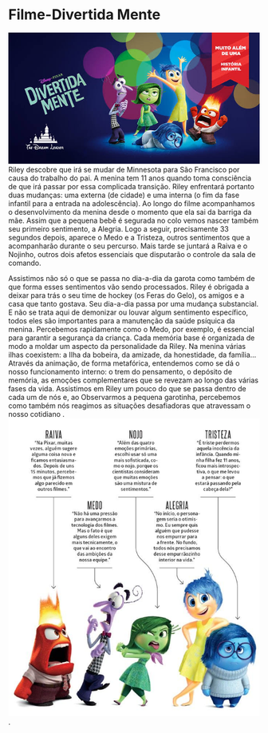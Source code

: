 <h1>Filme-Divertida Mente</h1>   
<IMG src="IMG_2550.jpeg">
<p1>Riley descobre que irá se mudar de Minnesota para São Francisco por causa do trabalho do pai. A menina tem 11 anos quando toma consciência de que irá passar por essa complicada transição.</p1>
Riley enfrentará portanto duas mudanças: uma externa (de cidade) e uma interna (o fim da fase infantil para a entrada na adolescência).
Ao longo do filme acompanhamos o desenvolvimento da menina desde o momento que ela sai da barriga da mãe. Assim que a pequena bebê é segurada no colo vemos nascer também seu primeiro sentimento, a Alegria.
Logo a seguir, precisamente 33 segundos depois, aparece o Medo e a Tristeza, outros sentimentos que a acompanharão durante o seu percurso. Mais tarde se juntará a Raiva e o Nojinho, outros dois afetos essenciais que disputarão o controle da sala de comando.

 <p2>Assistimos não só o que se passa no dia-a-dia da garota como também de que forma esses sentimentos vão sendo processados. Riley é obrigada a deixar para trás o seu time de hockey (os Feras do Gelo), os amigos e a casa que tanto gostava. Seu dia-a-dia passa por uma mudança substancial.</p2>
E não se trata aqui de demonizar ou louvar algum sentimento específico, todos eles são importantes para a manutenção da saúde psíquica da menina. Percebemos rapidamente como o Medo, por exemplo, é essencial para garantir a segurança da criança.
Cada memória base é organizada de modo a moldar um aspecto da personalidade da Riley. Na menina várias ilhas coexistem: a Ilha da bobeira, da amizade, da honestidade, da família... 
 <p3>Através da animação, de forma metafórica, entendemos como se dá o nosso funcionamento interno: o trem do pensamento, o depósito de memória, as emoções complementares que se revezam ao longo das várias fases da vida.</p3>
Assistimos em Riley um pouco do que se passa dentro de cada um de nós e, ao <p3>Observarmos a pequena garotinha, percebemos como também nós reagimos as situações desafiadoras que atravessam o nosso cotidiano .
<IMG src="d5ffaa82-72d7-466f-95b5-534b7db8e5ad.jpeg">.


